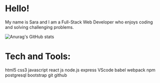 # Hello!

My name is Sara and I am a Full-Stack Web Developer who enjoys coding and solving challenging problems.

![Anurag's GitHub stats](https://github-readme-stats.vercel.app/api?username=saraysc&show_icons=true&theme=radical)

# Tech and Tools:
html5 css3 javascript react js node.js express VScode
babel webpack npm postgresql bootstrap git github
